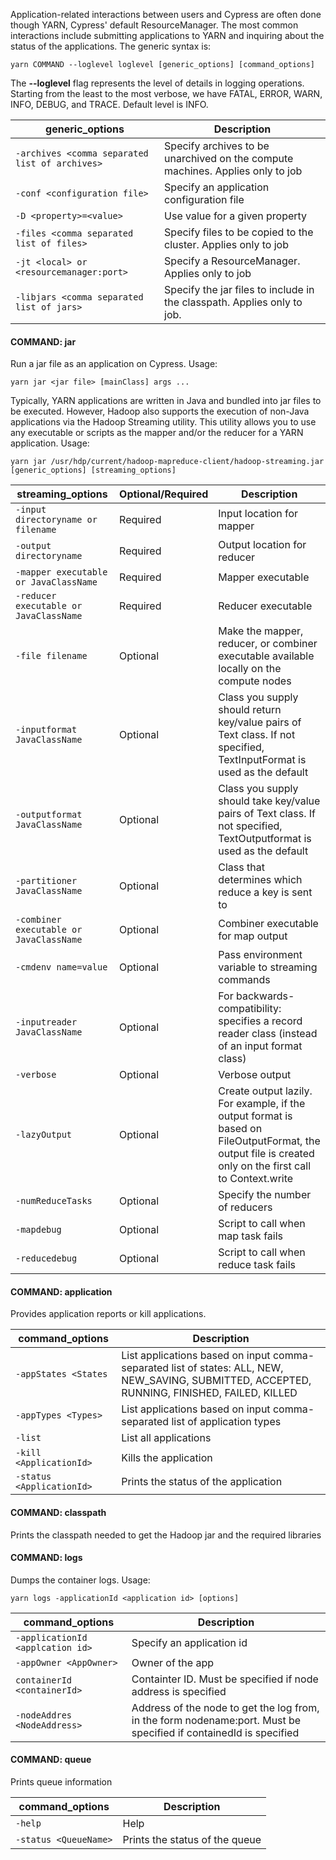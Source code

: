 Application-related interactions between users and Cypress are often done though YARN, Cypress' default ResourceManager. The most common interactions include submitting applications to YARN and inquiring about the status of the applications. The generic syntax is:

    yarn COMMAND --loglevel loglevel [generic_options] [command_options]

The **--loglevel** flag represents the level of details in logging operations. Starting from the least to the most verbose, we have FATAL, ERROR, WARN, INFO, DEBUG, and TRACE. Default level is INFO. 

generic_options | Description |
----------------|-------------|
`-archives <comma separated list of archives>` | Specify archives to be unarchived on the compute machines. Applies only to job |
`-conf <configuration file>` | Specify an application configuration file |
`-D <property>=<value>` | Use value for a given property | 
`-files <comma separated list of files>` | Specify files to be copied to the cluster. Applies only to job |
`-jt <local> or <resourcemanager:port>` | Specify a ResourceManager. Applies only to job |
`-libjars <comma separated list of jars>` | Specify the jar files to include in the classpath. Applies only to job.

#### COMMAND: jar
Run a jar file as an application on Cypress. Usage:

    yarn jar <jar file> [mainClass] args ...

Typically, YARN applications are written in Java and bundled into jar files to be executed. However, Hadoop also supports the execution of non-Java applications via the Hadoop Streaming utility. This utility allows you to use any executable or scripts as the mapper and/or the reducer for a YARN application. Usage:

    yarn jar /usr/hdp/current/hadoop-mapreduce-client/hadoop-streaming.jar [generic_options] [streaming_options]

streaming_options | Optional/Required | Description |
------------------|-------------------|-------------|
`-input directoryname or filename` | Required | Input location for mapper |
`-output directoryname` | Required | Output location for reducer |
`-mapper executable or JavaClassName` | Required | Mapper executable |
`-reducer executable or JavaClassName` | Required | Reducer executable |
`-file filename` | Optional |  Make the mapper, reducer, or combiner executable available locally on the compute nodes |
`-inputformat JavaClassName` | Optional | Class you supply should return key/value pairs of Text class. If not specified, TextInputFormat is used as the default |
`-outputformat JavaClassName` | Optional | Class you supply should take key/value pairs of Text class. If not specified, TextOutputformat is used as the default |
`-partitioner JavaClassName` | Optional | Class that determines which reduce a key is sent to |
`-combiner executable or JavaClassName` | Optional | Combiner executable for map output |
`-cmdenv name=value` | Optional | Pass environment variable to streaming commands |
`-inputreader JavaClassName` | Optional | For backwards-compatibility: specifies a record reader class (instead of an input format class) |
`-verbose` | Optional | Verbose output |
`-lazyOutput` | Optional | Create output lazily. For example, if the output format is based on FileOutputFormat, the output file is created only on the first call to Context.write |
`-numReduceTasks` | Optional | Specify the number of reducers |
`-mapdebug` | Optional | Script to call when map task fails |
`-reducedebug` | Optional | Script to call when reduce task fails |
#### COMMAND: application
Provides application reports or kill applications.  

command_options | Description |
--------|-------|
`-appStates <States` | List applications based on input comma-separated list of states: ALL, NEW, NEW_SAVING, SUBMITTED, ACCEPTED, RUNNING, FINISHED, FAILED, KILLED |
`-appTypes <Types>` | List applications based on input comma-separated list of application types |
`-list` | List all applications |
`-kill <ApplicationId>` | Kills the application |
`-status <ApplicationId>` | Prints the status of the application |

#### COMMAND: classpath
Prints the classpath needed to get the Hadoop jar and the required libraries

#### COMMAND: logs
Dumps the container logs. Usage:

    yarn logs -applicationId <application id> [options]

command_options | Description |
--------|-------|
`-applicationId <applcation id>` | Specify an application id | 
`-appOwner <AppOwner>` | Owner of the app |
`containerId <containerId>` | Containter ID. Must be specified if node address is specified |
`-nodeAddres <NodeAddress>` | Address of the node to get the log from, in the form nodename:port. Must be specified if containedId is specified |


#### COMMAND: queue
Prints queue information

command_options | Description |
--------|-------|
`-help` | Help |
`-status <QueueName>` | Prints the status of the queue |


